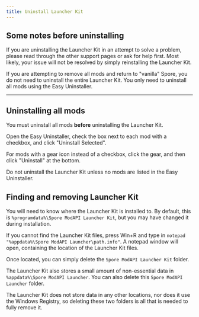 ```yaml
---
title: Uninstall Launcher Kit
---
```

## Some notes before uninstalling
If you are uninstalling the Launcher Kit in an attempt to solve a problem, please read through the other support pages or ask for help first. Most likely, your issue will not be resolved by simply reinstalling the Launcher Kit.

If you are attempting to remove all mods and return to "vanilla" Spore, you do not need to uninstall the entire Launcher Kit. You only need to uninstall all mods using the Easy Uninstaller.

---

## Uninstalling all mods
You must uninstall all mods **before** uninstalling the Launcher Kit.

Open the Easy Uninstaller, check the box next to each mod with a checkbox, and click "Uninstall Selected".

For mods with a gear icon instead of a checkbox, click the gear, and then click "Uninstall" at the bottom.

Do not uninstall the Launcher Kit unless no mods are listed in the Easy Uninstaller.

## Finding and removing Launcher Kit
You will need to know where the Launcher Kit is installed to. By default, this is `%programdata%\Spore ModAPI Launcher Kit`, but you may have changed it during installation.

If you cannot find the Launcher Kit files, press Win+R and type in `notepad "%appdata%\Spore ModAPI Launcher\path.info"`. A notepad window will open, containing the location of the Launcher Kit files.

Once located, you can simply delete the `Spore ModAPI Launcher Kit` folder.

The Launcher Kit also stores a small amount of non-essential data in `%appdata%\Spore ModAPI Launcher`. You can also delete this `Spore ModAPI Launcher` folder.

The Launcher Kit does not store data in any other locations, nor does it use the Windows Registry, so deleting these two folders is all that is needed to fully remove it.